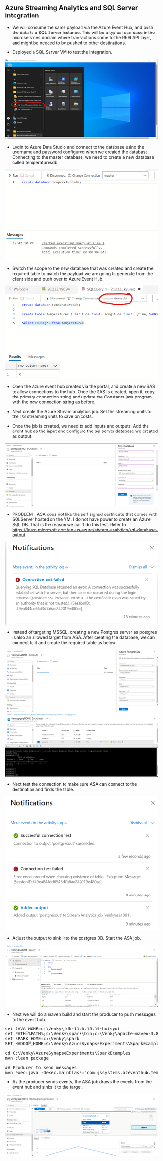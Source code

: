 ## Azure Streaming Analytics and SQL Server integration

* We will consume the same payload via the Azure Event Hub, and push the data to a SQL Server instance. This will be a typical use-case in the microservices domain where transactions come to the RESI API layer, and might be needed to be pushed to other destinations. 

* Deployed a SQL Server VM to test the integration.
<img src="./images/asa_032.png" />

* Login to Azure Data Studio and connect to the database using the username and password configured when we created the database. Connecting to the master database, we need to create a new database called temperaturesdb
<img src="./images/asa_033.png" />

* Switch the scope to the new database that was created and create the required table to match the payload we are going to generate from the client side and push over to Azure Event Hub. 
<img src="./images/asa_034.png" />

* Open the Azure event hub created via the portal, and create a new SAS to allow connections to the hub. Once the SAS is created, open it, copy the primary connection string and update the Constants.java program with the new connection string as before. 

* Next create the Azure Stream analytics job. Set the streaming units to the 1/3 streaming units to save on costs. 

* Once the job is created, we need to add inputs and outputs. Add the event hub as the input and configure the sql server database we created as output. 

<img src="./images/asa_035.png" />

* PROBLEM - ASA does not like the self signed certificate that comes with SQLServer hosted on the VM. I do not have power to create an Azure SQL DB. That is the reason we can't do this test. Refer to https://learn.microsoft.com/en-us/azure/stream-analytics/sql-database-output

<img src="./images/asa_036.png" />

* Instead of targeting MSSQL, creating a new Postgres server as postgres is also an allowed target from ASA. After creating the database, we can connect to it and create the required table as below:

<img src="./images/asa_037.png" />

<img src="./images/asa_038.png" />

* Next test the connection to make sure ASA can connect to the destination and finds the table.

<img src="./images/asa_039.png" />

* Adjust the output to sink into the postgres DB. Start the ASA job.

<img src="./images/asa_040.png" />

* Next we will do a maven build and start the producer to push messages to the event hub. 

<pre>
set JAVA_HOME=c:\Venky\jdk-11.0.15.10-hotspot
set PATH=%PATH%;c:\Venky\spark\bin;c:\Venky\apache-maven-3.8.6\bin
set SPARK_HOME=c:\Venky\spark
SET HADOOP_HOME=C:\Venky\AzureSynapseExperiments\SparkExamples

cd C:\Venky\AzureSynapseExperiments\SparkExamples
mvn clean package

## Producer to send messages 
mvn exec:java -Dexec.mainClass="com.gssystems.azeventhub.TemperaturesProducer" -Dexec.args="C:\Venky\DP-203\AzureSynapseExperiments\datafiles\streaming\output\part-00000-dd3eed31-5521-456d-9fcd-3d66c266f6fc-c000.json C:\Venky\DP-203\AzureSynapseExperiments\datafiles\streaming\location_master\part-00000-9ce98557-48be-4823-bfb3-a0764b296729-c000.json"
</pre>

* As the producer sends events, the ASA job draws the events from the event hub and sinks it to the target. 

<img src="./images/asa_041.png" />
